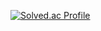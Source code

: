 [![Solved.ac Profile](http://mazassumnida.wtf/api/v2/generate_badge?boj=dldydtn0805)](https://solved.ac/dldydtn0805/)
